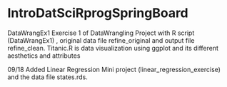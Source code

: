 # IntroDatSciRprogSpringBoard
DataWrangEx1
Exercise 1 of DataWrangling Project with R script (DataWrangEx1) , original data file refine_original and output file refine_clean.
Titanic.R is data visualization using ggplot and its different aesthetics and attributes

09/18
Added Linear Regression Mini project (linear_regression_exercise) and the data file states.rds.
